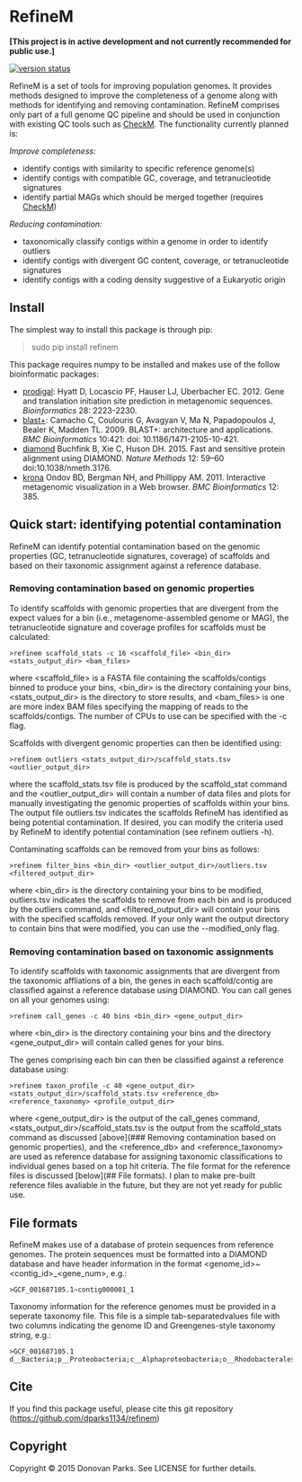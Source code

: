 # RefineM

**[This project is in active development and not currently recommended for public use.]**

[![version status](https://img.shields.io/pypi/v/refinem.svg)](https://pypi.python.org/pypi/refinem)

RefineM is a set of tools for improving population genomes. It provides methods designed to improve the completeness of a genome along with methods for identifying and removing contamination. RefineM comprises only part of a full genome QC pipeline and should be used in conjunction with existing QC tools such as [CheckM](https://github.com/Ecogenomics/CheckM/wiki). The functionality currently planned is:

*Improve completeness:*
* identify contigs with similarity to specific reference genome(s)
* identify contigs with compatible GC, coverage, and tetranucleotide signatures
* identify partial MAGs which should be merged together (requires [CheckM](https://github.com/Ecogenomics/CheckM/wiki))

*Reducing contamination:*
* taxonomically classify contigs within a genome in order to identify outliers
* identify contigs with divergent GC content, coverage, or tetranucleotide signatures
* identify contigs with a coding density suggestive of a Eukaryotic origin

## Install

The simplest way to install this package is through pip:
> sudo pip install refinem

This package requires numpy to be installed and makes use of the follow bioinformatic packages:

* [prodigal](http://prodigal.ornl.gov/): Hyatt D, Locascio PF, Hauser LJ, Uberbacher EC. 2012. Gene and translation initiation site prediction in metagenomic sequences. *Bioinformatics* 28: 2223-2230.
* [blast+](http://blast.ncbi.nlm.nih.gov/Blast.cgi?PAGE_TYPE=BlastDocs&DOC_TYPE=Download): Camacho C, Coulouris G, Avagyan V, Ma N, Papadopoulos J, Bealer K, Madden TL. 2009. BLAST+: architecture and applications. *BMC Bioinformatics* 10:421: doi: 10.1186/1471-2105-10-421.
* [diamond](http://ab.inf.uni-tuebingen.de/software/diamond/) Buchfink B, Xie C, Huson DH. 2015. Fast and sensitive protein alignment using DIAMOND. *Nature Methods* 12: 59–60 doi:10.1038/nmeth.3176.
* [krona](http://sourceforge.net/p/krona/home/krona/) Ondov BD, Bergman NH, and Phillippy AM. 2011. Interactive metagenomic visualization in a Web browser. *BMC Bioinformatics* 12: 385.

## Quick start: identifying potential contamination

RefineM can identify potential contamination based on the genomic properties (GC, tetranucleotide signatures, coverage) of scaffolds and based on their taxonomic assignment against a reference database.

### Removing contamination based on genomic properties

To identify scaffolds with genomic properties that are divergent from the expect values for a bin (i.e., metagenome-assembled genome or MAG), the tetranucleotide signature and coverage profiles for scaffolds must be calculated:
```
>refinem scaffold_stats -c 16 <scaffold_file> <bin_dir> <stats_output_dir> <bam_files>
```
where <scaffold_file> is a FASTA file containing the scaffolds/contigs binned to produce your bins, <bin_dir> is the directory containing your bins, <stats_output_dir> is the directory to store results, and <bam_files> is one are more index BAM files specifying the mapping of reads to the scaffolds/contigs. The number of CPUs to use can be specified with the -c flag.

Scaffolds with divergent genomic properties can then be identified using:
```
>refinem outliers <stats_output_dir>/scaffold_stats.tsv <outlier_output_dir>
```
where the scaffold_stats.tsv file is produced by the scaffold_stat command and the <outlier_output_dir> will contain a number of data files and plots for manually investigating the genomic properties of scaffolds within your bins. The output file outliers.tsv indicates the scaffolds RefineM has identified as being potential contamination. If desired, you can modify the criteria used by RefineM to identify potential contamination (see refinem outliers -h).

Contaminating scaffolds can be removed from your bins as follows:
```
>refinem filter_bins <bin_dir> <outlier_output_dir>/outliers.tsv <filtered_output_dir>
```
where <bin_dir> is the directory containing your bins to be modified, outliers.tsv indicates the scaffolds to remove from each bin and is produced by the outliers command, and <filtered_output_dir> will contain your bins with the specified scaffolds removed. If your only want the output directory to contain bins that were modified, you can use the --modified_only flag.

### Removing contamination based on taxonomic assignments

To identify scaffolds with taxonomic assignments that are divergent from the taxonomic affliations of a bin, the genes in each scaffold/contig are classified against a reference database using DIAMOND. You can call genes on all your genomes using:
```
>refinem call_genes -c 40 bins <bin_dir> <gene_output_dir>
```
where <bin_dir> is the directory containing your bins and the directory <gene_output_dir> will contain called genes for your bins. 

The genes comprising each bin can then be classified against a reference database using:
```
>refinem taxon_profile -c 40 <gene_output_dir> <stats_output_dir>/scaffold_stats.tsv <reference_db> <reference_taxonomy> <profile_output_dir>
```
where <gene_output_dir> is the output of the call_genes command, <stats_output_dir>/scaffold_stats.tsv is the output from the scaffold_stats command as discussed [above](### Removing contamination based on genomic properties), and the <reference_db> and <reference_taxonomy> are used as reference database for assigning taxonomic classifications to individual genes based on a top hit criteria. The file format for the reference files is discussed [below](## File formats). I plan to make pre-built reference files avaliable in the future, but they are not yet ready for public use.

## File formats

RefineM makes use of a database of protein sequences from reference genomes. The protein sequences must be formatted into a DIAMOND database and have header information in the format <genome_id>~<contig_id>_<gene_num>, e.g.:
```
>GCF_001687105.1~contig000001_1
```

Taxonomy information for the reference genomes must be provided in a seperate taxonomy file. This file is a simple tab-separatedvalues file with two columns indicating the genome ID and Greengenes-style taxonomy string, e.g.:
```
>GCF_001687105.1    d__Bacteria;p__Proteobacteria;c__Alphaproteobacteria;o__Rhodobacterales;f__Rhodobacteraceae;g__Yangia;s__
```

## Cite

If you find this package useful, please cite this git repository (https://github.com/dparks1134/refinem)

## Copyright

Copyright © 2015 Donovan Parks. See LICENSE for further details.
